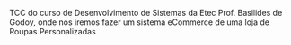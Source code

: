 TCC do curso de Desenvolvimento de Sistemas da Etec Prof. Basilides de Godoy, onde nós iremos fazer um sistema eCommerce de uma loja de Roupas Personalizadas
